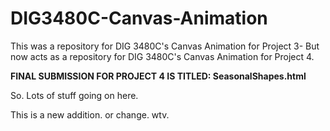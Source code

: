 # DIG3480C-Canvas-Animation
This was a repository for DIG 3480C's Canvas Animation for Project 3-
But now acts as a repository for DIG 3480C's Canvas Animation for Project 4.

<b>FINAL SUBMISSION FOR PROJECT 4 IS TITLED: SeasonalShapes.html</b>

So. Lots of stuff going on here.

This is a new addition. or change. wtv.
